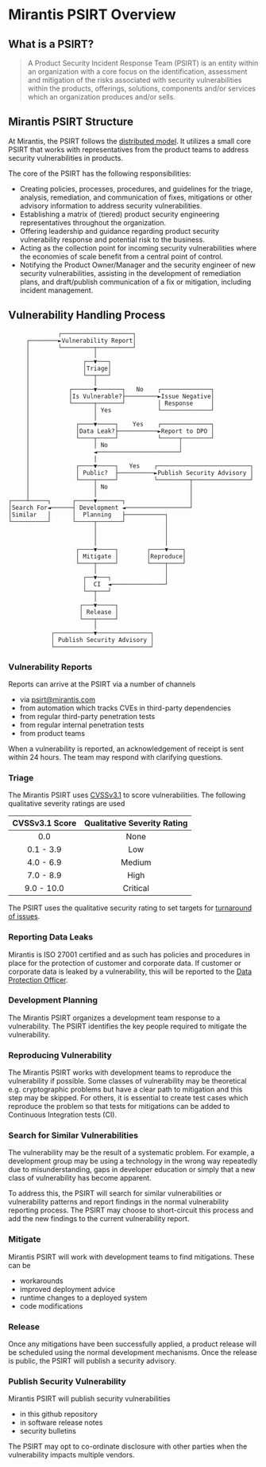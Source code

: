 # Mirantis PSIRT Overview

## What is a PSIRT?

> A Product Security Incident Response Team (PSIRT) is an entity within an organization with a core focus on the identification, assessment and mitigation of the risks associated with security vulnerabilities within the products, offerings, solutions, components and/or services which an organization produces and/or sells.

## Mirantis PSIRT Structure

At Mirantis, the PSIRT follows the [distributed model](https://www.first.org/standards/frameworks/psirts/psirt_services_framework_v1.1). It utilizes a small core PSIRT
that works with representatives from the product teams to address security vulnerabilities in products.

The core of the PSIRT has the following responsibilities:

* Creating policies, processes, procedures, and guidelines for the triage, analysis, remediation, and communication of fixes, mitigations or other advisory information to address security vulnerabilities.
* Establishing a matrix of (tiered) product security engineering representatives throughout the organization.  
* Offering leadership and guidance regarding product security vulnerability response and potential risk to the business.
* Acting as the collection point for incoming security vulnerabilities where the economies of scale benefit from a central point of control.
* Notifying the Product Owner/Manager and the security engineer of new security vulnerabilities, assisting in the development of remediation plans, and draft/publish communication of a fix or mitigation, including incident management.

## Vulnerability Handling Process

```
              ┌────────────────────┐
     ┌────────►Vulnerability Report│
     │        └─────────┬──────────┘
     │                  │
     │               ┌──▼───┐
     │               │Triage│
     │               └──┬───┘
     │                  │
     │           ┌──────▼───────┐   No    ┌──────────────┐
     │           │Is Vulnerable?├─────────►Issue Negative│
     │           └──────┬───────┘         │ Response     │
     │                  │ Yes             └──────────────┘
     │                  │
     │             ┌────▼─────┐    Yes    ┌──────────────┐
     │             │Data Leak?├───────────►Report to DPO │
     │             └────┬─────┘           └─────┬────────┘
     │                  │ No                    │
     │                  ◄───────────────────────┘
     │                  │
     │             ┌────▼─────┐   Yes    ┌──────────────────────────┐
     │             │ Public?  ├──────────►Publish Security Advisory │
     │             └────┬─────┘          └─────────┬────────────────┘
     │                  │ No                       │
     │                  │                          │
┌────┴─────┐      ┌─────▼───────┐                  │
│Search For◄──────┤ Development ◄──────────────────┘
│Similar   │      │  Planning   ├───────────┐
└──────────┘      └─────┬───────┘           │
                        │                   │
                        │                   │
                        │                   │
                   ┌────▼─────┐        ┌────▼────┐
                   │ Mitigate │        │Reproduce│
                   └────┬─────┘        └────┬────┘
                        │                   │
                     ┌──▼───┐               │
                     │  CI  ◄───────────────┘
                     └──┬───┘
                        │
                    ┌───▼─────┐
                    │ Release │
                    └───┬─────┘
                        │
            ┌───────────▼───────────────┐
            │ Publish Security Advisory │
            └───────────────────────────┘
```


### Vulnerability Reports

Reports can arrive at the PSIRT via a number of channels

* via psirt@mirantis.com
* from automation which tracks CVEs in third-party dependencies
* from regular third-party penetration tests
* from regular internal penetration tests
* from product teams

When a vulnerability is reported, an acknowledgement of receipt is sent within 24 hours. The team may respond with clarifying questions.


### Triage

The Mirantis PSIRT uses [CVSSv3.1](https://www.first.org/cvss/v3.1/specification-document) to score vulnerabilities. The following qualitative severity ratings are used

| CVSSv3.1 Score | Qualitative Severity Rating |
| :---: | :---: |
| 0.0 | None |
| 0.1 - 3.9 | Low |
| 4.0 - 6.9 | Medium |
| 7.0 - 8.9 | High |
| 9.0 - 10.0 | Critical |

The PSIRT uses the qualitative security rating to set targets for [turnaround of issues](/psirt/targets.md).

### Reporting Data Leaks

Mirantis is ISO 27001 certified and as such has policies and procedures in place for the protection of customer and corporate data. If customer or corporate
data is leaked by a vulnerability, this will be reported to the [Data Protection Officer](mailto:dataprivacy@mirantis.com).

### Development Planning

The Mirantis PSIRT organizes a development team response to a vulnerability. The PSIRT identifies
the key people required to mitigate the vulnerability.

### Reproducing Vulnerability

The Mirantis PSIRT works with development teams to reproduce the vulnerability if possible. Some
classes of vulnerability may be theoretical e.g. cryptographic problems but have a clear path
to mitigation and this step may be skipped. For others, it is essential to create test cases
which reproduce the problem so that tests for mitigations can be added to Continuous Integration tests (CI).

### Search for Similar Vulnerabilities

The vulnerability may be the result of a systematic problem. For example, a development group may
be using a technology in the wrong way repeatedly due to misunderstanding, gaps in developer education
or simply that a new class of vulnerability has become apparent.

To address this, the PSIRT will search for similar vulnerabilities or vulnerability patterns and
report findings in the normal vulnerability reporting process. The PSIRT may choose to short-circuit this process and add the new findings to the current vulnerability report.

### Mitigate

Mirantis PSIRT will work with development teams to find mitigations. These can be

* workarounds
* improved deployment advice
* runtime changes to a deployed system
* code modifications

### Release

Once any mitigations have been successfully applied, a product release will be scheduled using the
normal development mechanisms. Once the release is public, the PSIRT will publish a security advisory.

### Publish Security Vulnerability

Mirantis PSIRT will publish security vulnerabilities

* in this github repository
* in software release notes
* security bulletins

The PSIRT may opt to co-ordinate disclosure with other parties when the vulnerability impacts multiple vendors.













